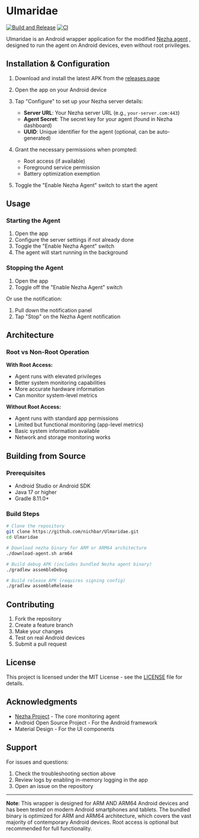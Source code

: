 # Ulmaridae

[![Build and Release](https://github.com/nichbar/Ulmaridae/actions/workflows/build-release.yml/badge.svg)](https://github.com/nichbar/Ulmaridae/actions/workflows/build-release.yml)
[![CI](https://github.com/nichbar/Ulmaridae/actions/workflows/ci.yml/badge.svg)](https://github.com/nichbar/Ulmaridae/actions/workflows/ci.yml)

Ulmaridae is an Android wrapper application for the modified [Nezha agent](https://github.com/nezhahq/agent) , designed to run the agent on Android devices, even without root privileges.

## Installation & Configuration

1. Download and install the latest APK from the [releases page](https://github.com/nichbar/Ulmaridae/releases)
2. Open the app on your Android device
3. Tap "Configure" to set up your Nezha server details:

   - **Server URL**: Your Nezha server URL (e.g., `your-server.com:443`)
   - **Agent Secret**: The secret key for your agent (found in Nezha dashboard)
   - **UUID**: Unique identifier for the agent (optional, can be auto-generated)

4. Grant the necessary permissions when prompted:
   - Root access (if available)
   - Foreground service permission
   - Battery optimization exemption

5. Toggle the "Enable Nezha Agent" switch to start the agent

## Usage

### Starting the Agent

1. Open the app
2. Configure the server settings if not already done
3. Toggle the "Enable Nezha Agent" switch
4. The agent will start running in the background

### Stopping the Agent

1. Open the app
2. Toggle off the "Enable Nezha Agent" switch

Or use the notification:

1. Pull down the notification panel
2. Tap "Stop" on the Nezha Agent notification

## Architecture

### Root vs Non-Root Operation

**With Root Access:**

- Agent runs with elevated privileges
- Better system monitoring capabilities
- More accurate hardware information
- Can monitor system-level metrics

**Without Root Access:**

- Agent runs with standard app permissions
- Limited but functional monitoring (app-level metrics)
- Basic system information available
- Network and storage monitoring works

## Building from Source

### Prerequisites

- Android Studio or Android SDK
- Java 17 or higher
- Gradle 8.11.0+

### Build Steps

```bash
# Clone the repository
git clone https://github.com/nichbar/Ulmaridae.git
cd Ulmaridae

# Download nezha binary for ARM or ARM64 architecture
./download-agent.sh arm64

# Build debug APK (includes bundled Nezha agent binary)
./gradlew assembleDebug

# Build release APK (requires signing config)
./gradlew assembleRelease
```

## Contributing

1. Fork the repository
2. Create a feature branch
3. Make your changes
4. Test on real Android devices
5. Submit a pull request

## License

This project is licensed under the MIT License - see the [LICENSE](LICENSE) file for details.

## Acknowledgments

- [Nezha Project](https://github.com/nezhahq/agent) - The core monitoring agent
- Android Open Source Project - For the Android framework
- Material Design - For the UI components

## Support

For issues and questions:

1. Check the troubleshooting section above
2. Review logs by enabling in-memory logging in the app
3. Open an issue on the repository

---

**Note**: This wrapper is designed for ARM AND ARM64 Android devices and has been tested on modern Android smartphones and tablets. The bundled binary is optimized for ARM and ARM64 architecture, which covers the vast majority of contemporary Android devices. Root access is optional but recommended for full functionality.

